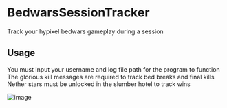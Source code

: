 # BedwarsSessionTracker
Track your hypixel bedwars gameplay during a session

## Usage
You must input your username and log file path for the program to function
The glorious kill messages are required to track bed breaks and final kills
Nether stars must be unlocked in the slumber hotel to track wins

![image](https://github.com/user-attachments/assets/31e2e462-90b7-4a61-a256-16c6cf75b650)
